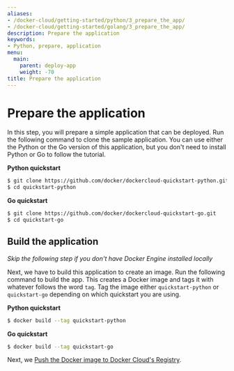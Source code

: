 ```yaml
---
aliases:
- /docker-cloud/getting-started/python/3_prepare_the_app/
- /docker-cloud/getting-started/golang/3_prepare_the_app/
description: Prepare the application
keywords:
- Python, prepare, application
menu:
  main:
    parent: deploy-app
    weight: -70
title: Prepare the application
---
```


# Prepare the application

In this step, you will prepare a simple application that can be deployed.
Run the following command to clone the sample application. You can use
either the Python or the Go version of this application, but you don't need to
install Python or Go to follow the tutorial.

**Python quickstart**

```bash
$ git clone https://github.com/docker/dockercloud-quickstart-python.git
$ cd quickstart-python
```

**Go quickstart**

```bash
$ git clone https://github.com/docker/dockercloud-quickstart-go.git
$ cd quickstart-go
```

## Build the application

*Skip the following step if you don't have Docker Engine installed locally*

Next, we have to build this application to create an image. Run the following command to build the app. This creates a Docker image and tags it with whatever follows the word `tag`. Tag the image either `quickstart-python` or `quickstart-go` depending on which quickstart you are using.

**Python quickstart**

```bash
$ docker build --tag quickstart-python
```

**Go quickstart**

```bash
$ docker build --tag quickstart-go
```

Next, we [Push the Docker image to Docker Cloud's Registry](4_push_to_cloud_registry.md).
